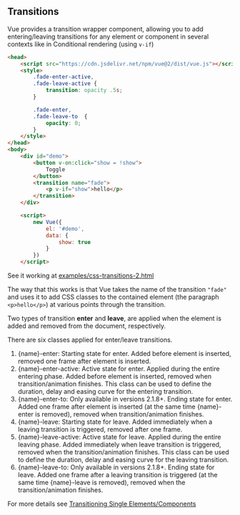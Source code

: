 ## Transitions

Vue provides a transition wrapper component, allowing you to add entering/leaving transitions for any element or component in several  contexts like in Conditional rendering (using `v-if`)

```html 
<head>
    <script src="https://cdn.jsdelivr.net/npm/vue@2/dist/vue.js"></script>
    <style>
        .fade-enter-active,
        .fade-leave-active {
            transition: opacity .5s;
        }

        .fade-enter,
        .fade-leave-to  {
            opacity: 0;
        }
    </style>
</head>
<body>
    <div id="demo">
        <button v-on:click="show = !show">
            Toggle
        </button>
        <transition name="fade">
            <p v-if="show">hello</p>
        </transition>
    </div>

    <script>
        new Vue({
            el: '#demo',
            data: {
                show: true
            }
        })
    </script>
```

See it working at [examples/css-transitions-2.html](examples/css-transitions-2.html)


The way that this works  is that Vue takes the name of the transition `"fade"` and uses it to add 
CSS classes to the contained element (the paragraph `<p>hello</p>`) at various points through the transition.

Two types of transition **enter** and **leave**, are applied when the element is added and removed from the document, respectively.

There are six classes applied for enter/leave transitions.

1. {name}-enter: Starting state for enter. Added before element is inserted, removed one frame after element is inserted.
2. {name}-enter-active: Active state for enter. Applied during the entire entering phase. Added before element is inserted, removed when transition/animation finishes. This class can be used to define the duration, delay and easing curve for the entering transition.
3. {name}-enter-to: Only available in versions 2.1.8+. Ending state for enter. Added one frame after element is inserted (at the same time {name}-enter is removed), removed when transition/animation finishes.
4. {name}-leave: Starting state for leave. Added immediately when a leaving transition is triggered, removed after one frame.
5. {name}-leave-active: Active state for leave. Applied during the entire leaving phase. Added immediately when leave transition is triggered, removed when the transition/animation finishes. This class can be used to define the duration, delay and easing curve for the leaving transition.
6. {name}-leave-to: Only available in versions 2.1.8+. Ending state for leave. Added one frame after a leaving transition is triggered (at the same time {name}-leave is removed), removed when the transition/animation finishes.

For more details see [Transitioning Single Elements/Components](https://vuejs.org/v2/guide/transitions.html)
